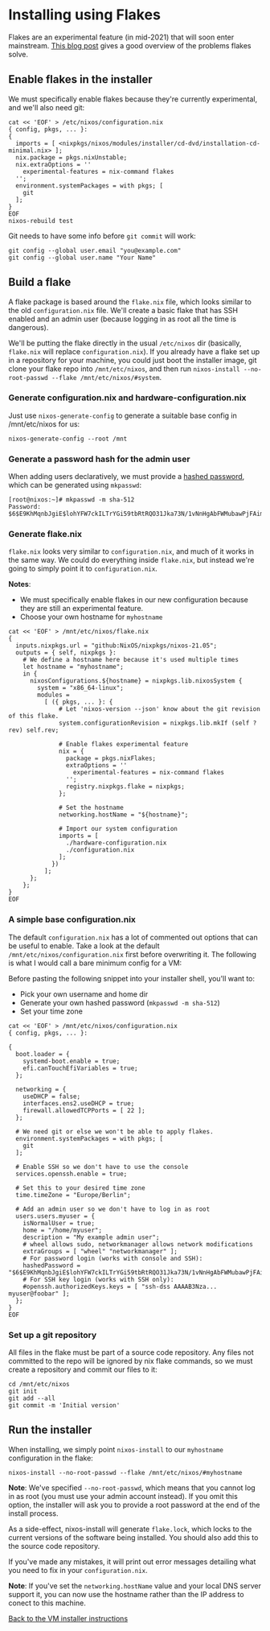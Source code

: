 Installing using Flakes
=======================

Flakes are an experimental feature (in mid-2021) that will soon enter mainstream. [This blog post](https://www.tweag.io/blog/2020-05-25-flakes/) gives a good overview of the problems flakes solve.



Enable flakes in the installer
------------------------------

We must specifically enable flakes because they're currently experimental, and we'll also need git:

```text
cat << 'EOF' > /etc/nixos/configuration.nix
{ config, pkgs, ... }:
{
  imports = [ <nixpkgs/nixos/modules/installer/cd-dvd/installation-cd-minimal.nix> ];
  nix.package = pkgs.nixUnstable;
  nix.extraOptions = ''
    experimental-features = nix-command flakes
  '';
  environment.systemPackages = with pkgs; [
    git
  ];
}
EOF
nixos-rebuild test
```

Git needs to have some info before `git commit` will work:

```text
git config --global user.email "you@example.com"
git config --global user.name "Your Name"
```



Build a flake
-------------

A flake package is based around the `flake.nix` file, which looks similar to the old `configuration.nix` file. We'll create a basic flake that has SSH enabled and an admin user (because logging in as root all the time is dangerous).

We'll be putting the flake directly in the usual `/etc/nixos` dir (basically, `flake.nix` will replace `configuration.nix`). If you already have a flake set up in a repository for your machine, you could just boot the installer image, git clone your flake repo into `/mnt/etc/nixos`, and then run `nixos-install --no-root-passwd --flake /mnt/etc/nixos/#system`.


### Generate configuration.nix and hardware-configuration.nix

Just use `nixos-generate-config` to generate a suitable base config in /mnt/etc/nixos for us:

```text
nixos-generate-config --root /mnt
```


### Generate a password hash for the admin user

When adding users declaratively, we must provide a [hashed password](https://nixos.org/manual/nixos/stable/options.html#opt-users.users._name_.initialHashedPassword), which can be generated using `mkpasswd`:

```text
[root@nixos:~]# mkpasswd -m sha-512
Password: 
$6$E9KhMqnbJgiE$lohYFW7ckILTrYGi59tbRtRQO31Jka73N/1vNnHgAbFWMubawPjFAimB.FkfWuCfODwDuuruKXR6SDQucsDuF.
```

### Generate flake.nix

`flake.nix` looks very similar to `configuration.nix`, and much of it works in the same way. We could do everything inside `flake.nix`, but instead we're going to simply point it to `configuration.nix`.

**Notes**:
- We must specifically enable flakes in our new configuration because they are still an experimental feature.
- Choose your own hostname for `myhostname`

```text
cat << 'EOF' > /mnt/etc/nixos/flake.nix
{
  inputs.nixpkgs.url = "github:NixOS/nixpkgs/nixos-21.05";
  outputs = { self, nixpkgs }:
    # We define a hostname here because it's used multiple times
    let hostname = "myhostname";
    in {
      nixosConfigurations.${hostname} = nixpkgs.lib.nixosSystem {
        system = "x86_64-linux";
        modules =
          [ ({ pkgs, ... }: {
              # Let 'nixos-version --json' know about the git revision of this flake.
              system.configurationRevision = nixpkgs.lib.mkIf (self ? rev) self.rev;

              # Enable flakes experimental feature
              nix = {
                package = pkgs.nixFlakes;
                extraOptions = ''
                  experimental-features = nix-command flakes
                '';
                registry.nixpkgs.flake = nixpkgs;
              };

              # Set the hostname
              networking.hostName = "${hostname}";

              # Import our system configuration
              imports = [
                ./hardware-configuration.nix
                ./configuration.nix
              ];
            })
          ];
      };
    };
}
EOF
```


### A simple base configuration.nix

The default `configuration.nix` has a lot of commented out options that can be useful to enable. Take a look at the default `/mnt/etc/nixos/configuration.nix` first before overwriting it. The following is what I would call a bare minimum config for a VM:

Before pasting the following snippet into your installer shell, you'll want to:
- Pick your own username and home dir
- Generate your own hashed password (`mkpasswd -m sha-512`)
- Set your time zone


```text
cat << 'EOF' > /mnt/etc/nixos/configuration.nix
{ config, pkgs, ... }:

{
  boot.loader = {
    systemd-boot.enable = true;
    efi.canTouchEfiVariables = true;
  };

  networking = {
    useDHCP = false;
    interfaces.ens2.useDHCP = true;
    firewall.allowedTCPPorts = [ 22 ];
  };

  # We need git or else we won't be able to apply flakes.
  environment.systemPackages = with pkgs; [
    git
  ];

  # Enable SSH so we don't have to use the console
  services.openssh.enable = true;

  # Set this to your desired time zone
  time.timeZone = "Europe/Berlin";

  # Add an admin user so we don't have to log in as root
  users.users.myuser = {
    isNormalUser = true;
    home = "/home/myuser";
    description = "My example admin user";
    # wheel allows sudo, networkmanager allows network modifications
    extraGroups = [ "wheel" "networkmanager" ];
    # For password login (works with console and SSH):
    hashedPassword = "$6$E9KhMqnbJgiE$lohYFW7ckILTrYGi59tbRtRQO31Jka73N/1vNnHgAbFWMubawPjFAimB.FkfWuCfODwDuuruKXR6SDQucsDuF.";
    # For SSH key login (works with SSH only):
    #openssh.authorizedKeys.keys = [ "ssh-dss AAAAB3Nza... myuser@foobar" ];
  };
}
EOF
```

### Set up a git repository

All files in the flake must be part of a source code repository. Any files not committed to the repo will be ignored by nix flake commands, so we must create a repository and commit our files to it:

```text
cd /mnt/etc/nixos
git init
git add --all
git commit -m 'Initial version'
```



Run the installer
-----------------

When installing, we simply point `nixos-install` to our `myhostname` configuration in the flake:

```text
nixos-install --no-root-passwd --flake /mnt/etc/nixos/#myhostname
```

**Note**: We've specified `--no-root-passwd`, which means that you cannot log in as root (you must use your admin account instead). If you omit this option, the installer will ask you to provide a root password at the end of the install process.

As a side-effect, nixos-install will generate `flake.lock`, which locks to the current versions of the software being installed. You should also add this to the source code repository.

If you've made any mistakes, it will print out error messages detailing what you need to fix in your `configuration.nix`.

**Note**: If you've set the `networking.hostName` value and your local DNS server support it, you can now use the hostname rather than the IP address to conect to this machine.

[Back to the VM installer instructions](installing-vm.md#configure-and-install)
